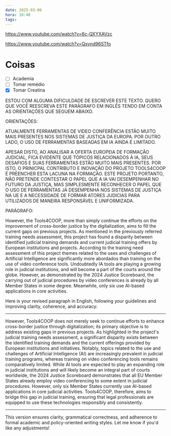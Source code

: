 ```yaml
---
date: 2025-03-06
hora: 10:48
tags:
---
```

https://www.youtube.com/watch?v=6c-QXYXAVzc

https://www.youtube.com/watch?v=Qsynd96STfo



# Coisas
- [ ] Academia
- [ ] Tomar remédio
- [x] Tomar Creatina

ESTOU COM ALGUMA DIFICULDADE DE ESCREVER ESTE TEXTO. QUERO QUE VOCÊ REESCREVA ESTE PARÁGRAFO EM INGLÊS TENDO EM CONTA AS ORIENTAÇÕES QUE SEGUEM ABAIXO.  
  
ORIENTAÇÕES:

ATUALMENTE FERRAMENTAS DE VIDEO CONFERÊNCIA ESTÃO MUITO MAIS PRESENTES NOS SISTEMAS DE JUSTIÇA DA EUROPA. POR OUTRO LADO, O USO DE FERRAMENTAS BASEADAS EM IA AINDA É LIMITADO.

APESAR DISTO, AO ANALISAR A OFERTA EUROPEIA DE FORMAÇÃO JUDICIAL, FICA EVIDENTE QUE TÓPICOS RELACIONADOS À IA, SEUS DESAFIOS E SUAS FERRAMENTAS ESTÃO MUITO MAIS PRESENTES. POR ISTO, O PRINICPAL CONTRIBUTO E INOVAÇÃO DO PROJETO TOOLS4COOP É PREENCHER ESTA LACUNA NA FORMAÇÃO. ESTE PROJETO PORTANTO, NÃO PRETENDE CONTESTAR O PAPEL QUE A IA VAI DESEMPENHAR NO FUTURO DA JUSTIÇA, MAS SIMPLESMENTE RECONHECER O PAPEL QUE O USO DE FERRAMENTAS JÁ DESEMPENHA NOS SISTEMAS DE JUSTIÇA NA UE E A NECESSIDADE DE FORMAR ATORES JUDICIAS PARA UTILIZADOS DE MANEIRA RESPONSÁVEL E UNIFORMIZADA.  
  

PARÁGRAFO:

However, the Tools4COOP, more than simply continue the efforts on the improvement of cross-border justice by the digitalization, aims to fill the current gaps on previous projects. As mentioned in the previously referred training needs assessment, this project has found a disparity between identified judicial training demands and current judicial training offers by European institutions and projects. According to the training need assessment of this project themes related to the uses and challenges of Artificial Intelligence are significantly more abordados than training on the use of video conference tools. Undoubtedly IA tools are playing a growing role in judicial institutions, and will become a part of the courts around the globe. However, as demonstrated by the 2024 Justice Scoreboard, the carrying out of judicial procedures by video conferences is already by all Member States in some degree. Meanwhile, only six use AI-based applications in core activities.



Here is your revised paragraph in English, following your guidelines and improving clarity, coherence, and accuracy:


---

However, Tools4COOP does not merely seek to continue efforts to enhance cross-border justice through digitalization; its primary objective is to address existing gaps in previous projects. As highlighted in the project's judicial training needs assessment, a significant disparity exists between the identified training demands and the current offerings provided by European institutions and initiatives. Notably, topics related to the use and challenges of Artificial Intelligence (AI) are increasingly prevalent in judicial training programs, whereas training on video conferencing tools remains comparatively limited. While AI tools are expected to play an expanding role in judicial institutions and will likely become an integral part of courts worldwide, the 2024 Justice Scoreboard demonstrates that all EU Member States already employ video conferencing to some extent in judicial procedures. However, only six Member States currently use AI-based applications in core judicial activities. Tools4COOP, therefore, aims to bridge this gap in judicial training, ensuring that legal professionals are equipped to use these technologies responsibly and consistently.


---

This version ensures clarity, grammatical correctness, and adherence to formal academic and policy-oriented writing styles. Let me know if you'd like any adjustments!

